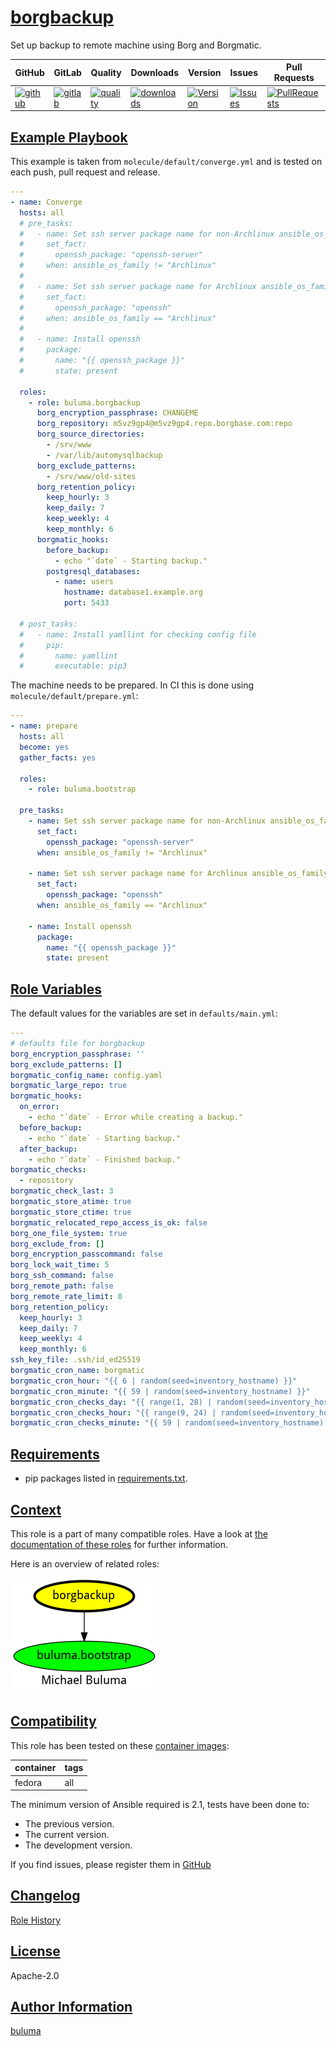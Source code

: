 # [borgbackup](#borgbackup)

Set up backup to remote machine using Borg and Borgmatic.

|GitHub|GitLab|Quality|Downloads|Version|Issues|Pull Requests|
|------|------|-------|---------|-------|------|-------------|
|[![github](https://github.com/buluma/ansible-role-borgbackup/workflows/Ansible%20Molecule/badge.svg)](https://github.com/buluma/ansible-role-borgbackup/actions)|[![gitlab](https://gitlab.com/buluma/ansible-role-borgbackup/badges/master/pipeline.svg)](https://gitlab.com/buluma/ansible-role-borgbackup)|[![quality](https://img.shields.io/ansible/quality/60305)](https://galaxy.ansible.com/buluma/borgbackup)|[![downloads](https://img.shields.io/ansible/role/d/60305)](https://galaxy.ansible.com/buluma/borgbackup)|[![Version](https://img.shields.io/github/release/buluma/ansible-role-borgbackup.svg)](https://github.com/buluma/ansible-role-borgbackup/releases/)|[![Issues](https://img.shields.io/github/issues/buluma/ansible-role-borgbackup.svg)](https://github.com/buluma/ansible-role-borgbackup/issues/)|[![PullRequests](https://img.shields.io/github/issues-pr-closed-raw/buluma/ansible-role-borgbackup.svg)](https://github.com/buluma/ansible-role-borgbackup/pulls/)|

## [Example Playbook](#example-playbook)

This example is taken from `molecule/default/converge.yml` and is tested on each push, pull request and release.
```yaml
---
- name: Converge
  hosts: all
  # pre_tasks:
  #   - name: Set ssh server package name for non-Archlinux ansible_os_family
  #     set_fact:
  #       openssh_package: "openssh-server"
  #     when: ansible_os_family != "Archlinux"
  #
  #   - name: Set ssh server package name for Archlinux ansible_os_family
  #     set_fact:
  #       openssh_package: "openssh"
  #     when: ansible_os_family == "Archlinux"
  #
  #   - name: Install openssh
  #     package:
  #       name: "{{ openssh_package }}"
  #       state: present

  roles:
    - role: buluma.borgbackup
      borg_encryption_passphrase: CHANGEME
      borg_repository: m5vz9gp4@m5vz9gp4.repo.borgbase.com:repo
      borg_source_directories:
        - /srv/www
        - /var/lib/automysqlbackup
      borg_exclude_patterns:
        - /srv/www/old-sites
      borg_retention_policy:
        keep_hourly: 3
        keep_daily: 7
        keep_weekly: 4
        keep_monthly: 6
      borgmatic_hooks:
        before_backup:
          - echo "`date` - Starting backup."
        postgresql_databases:
          - name: users
            hostname: database1.example.org
            port: 5433

  # post_tasks:
  #   - name: Install yamllint for checking config file
  #     pip:
  #       name: yamllint
  #       executable: pip3
```

The machine needs to be prepared. In CI this is done using `molecule/default/prepare.yml`:
```yaml
---
- name: prepare
  hosts: all
  become: yes
  gather_facts: yes

  roles:
    - role: buluma.bootstrap

  pre_tasks:
    - name: Set ssh server package name for non-Archlinux ansible_os_family
      set_fact:
        openssh_package: "openssh-server"
      when: ansible_os_family != "Archlinux"

    - name: Set ssh server package name for Archlinux ansible_os_family
      set_fact:
        openssh_package: "openssh"
      when: ansible_os_family == "Archlinux"

    - name: Install openssh
      package:
        name: "{{ openssh_package }}"
        state: present
```


## [Role Variables](#role-variables)

The default values for the variables are set in `defaults/main.yml`:
```yaml
---
# defaults file for borgbackup
borg_encryption_passphrase: ''
borg_exclude_patterns: []
borgmatic_config_name: config.yaml
borgmatic_large_repo: true
borgmatic_hooks:
  on_error:
    - echo "`date` - Error while creating a backup."
  before_backup:
    - echo "`date` - Starting backup."
  after_backup:
    - echo "`date` - Finished backup."
borgmatic_checks:
  - repository
borgmatic_check_last: 3
borgmatic_store_atime: true
borgmatic_store_ctime: true
borgmatic_relocated_repo_access_is_ok: false
borg_one_file_system: true
borg_exclude_from: []
borg_encryption_passcommand: false
borg_lock_wait_time: 5
borg_ssh_command: false
borg_remote_path: false
borg_remote_rate_limit: 0
borg_retention_policy:
  keep_hourly: 3
  keep_daily: 7
  keep_weekly: 4
  keep_monthly: 6
ssh_key_file: .ssh/id_ed25519
borgmatic_cron_name: borgmatic
borgmatic_cron_hour: "{{ 6 | random(seed=inventory_hostname) }}"
borgmatic_cron_minute: "{{ 59 | random(seed=inventory_hostname) }}"
borgmatic_cron_checks_day: "{{ range(1, 28) | random(seed=inventory_hostname) }}"
borgmatic_cron_checks_hour: "{{ range(9, 24) | random(seed=inventory_hostname) }}"
borgmatic_cron_checks_minute: "{{ 59 | random(seed=inventory_hostname) }}"
```

## [Requirements](#requirements)

- pip packages listed in [requirements.txt](https://github.com/buluma/ansible-role-borgbackup/blob/main/requirements.txt).


## [Context](#context)

This role is a part of many compatible roles. Have a look at [the documentation of these roles](https://buluma.github.io/) for further information.

Here is an overview of related roles:

![dependencies](https://raw.githubusercontent.com/buluma/ansible-role-borgbackup/png/requirements.png "Dependencies")

## [Compatibility](#compatibility)

This role has been tested on these [container images](https://hub.docker.com/u/buluma):

|container|tags|
|---------|----|
|fedora|all|

The minimum version of Ansible required is 2.1, tests have been done to:

- The previous version.
- The current version.
- The development version.



If you find issues, please register them in [GitHub](https://github.com/buluma/ansible-role-borgbackup/issues)

## [Changelog](#changelog)

[Role History](https://github.com/buluma/ansible-role-borgbackup/blob/master/CHANGELOG.md)

## [License](#license)

Apache-2.0

## [Author Information](#author-information)

[buluma](https://buluma.github.io/)
